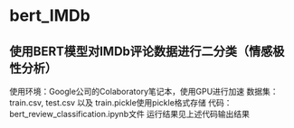 # bert_IMDb

## 使用BERT模型对IMDb评论数据进行二分类（情感极性分析）
使用环境：Google公司的Colaboratory笔记本，使用GPU进行加速
数据集：train.csv, test.csv 以及 train.pickle使用pickle格式存储
代码：bert_review_classification.ipynb文件
运行结果见上述代码输出结果
